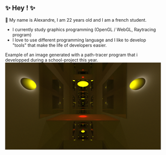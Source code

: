 ## ✨ Hey ! ✨

💬 My name is Alexandre, I am 22 years old and I am a french student.
  - I currently study graphics programming (OpenGL / WebGL, Raytracing program)
  - I love to use different programming language and I like to develop "tools" that make the life of developers easier.

Example of an image generated with a path-tracer program that i developped during a school-project this year.
![alt Path-tracer examples](PATH_TRACER_EXAMPLE.jpg)
